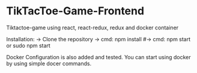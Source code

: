 # TikTacToe-Game-Frontend
Tiktactoe-game using react, react-redux, redux and docker container

Installation: 
 -> Clone the repository
 -> cmd:	npm install	
 #-> cmd:  npm start or sudo npm start
 
Docker Configuration is also added and tested.  You can start using docker by using simple docer commands. 
